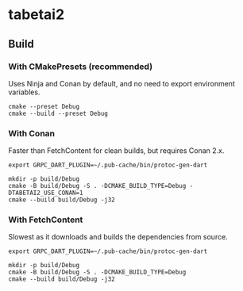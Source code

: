 # tabetai2

## Build

### With CMakePresets (recommended)
Uses Ninja and Conan by default, and no need to export environment variables.
```
cmake --preset Debug
cmake --build --preset Debug
```

### With Conan
Faster than FetchContent for clean builds, but requires Conan 2.x.
```
export GRPC_DART_PLUGIN=~/.pub-cache/bin/protoc-gen-dart

mkdir -p build/Debug
cmake -B build/Debug -S . -DCMAKE_BUILD_TYPE=Debug -DTABETAI2_USE_CONAN=1
cmake --build build/Debug -j32
```

### With FetchContent
Slowest as it downloads and builds the dependencies from source.
```
export GRPC_DART_PLUGIN=~/.pub-cache/bin/protoc-gen-dart

mkdir -p build/Debug
cmake -B build/Debug -S . -DCMAKE_BUILD_TYPE=Debug
cmake --build build/Debug -j32
```

